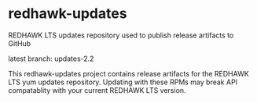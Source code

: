 # redhawk-updates

REDHAWK LTS updates repository used to publish release artifacts to GitHub

latest branch: updates-2.2


This redhawk-updates project contains release artifacts for the REDHAWK LTS yum updates repository. Updating with these RPMs may break API compatablity with your current REDHAWK LTS version. 
